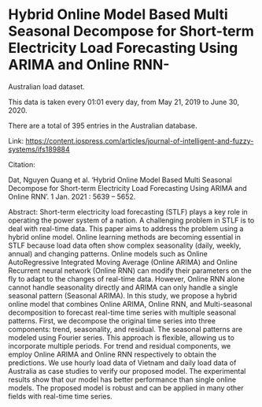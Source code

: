 # Hybrid Online Model Based Multi Seasonal Decompose for Short-term Electricity Load Forecasting Using ARIMA and Online RNN-
Australian load dataset. 

This data is taken every 01:01 every day, from May 21, 2019 to June 30, 2020.

There are a total of 395 entries in the Australian database. 

Link: https://content.iospress.com/articles/journal-of-intelligent-and-fuzzy-systems/ifs189884

Citation: 

Dat, Nguyen Quang et al. ‘Hybrid Online Model Based Multi Seasonal Decompose for Short-term Electricity Load Forecasting Using ARIMA and Online RNN’. 1 Jan. 2021 : 5639 – 5652.

Abstract: Short-term electricity load forecasting (STLF) plays a key role in operating the power system of a nation. A challenging problem in STLF is to deal with real-time data. This paper aims to address the problem using a hybrid online model. Online learning methods are becoming essential in STLF because load data often show complex seasonality (daily, weekly, annual) and changing patterns. Online models such as Online AutoRegressive Integrated Moving Average (Online ARIMA) and Online Recurrent neural network (Online RNN) can modify their parameters on the fly to adapt to the changes of real-time data. However, Online RNN alone cannot handle seasonality directly and ARIMA can only handle a single seasonal pattern (Seasonal ARIMA). In this study, we propose a hybrid online model that combines Online ARIMA, Online RNN, and Multi-seasonal decomposition to forecast real-time time series with multiple seasonal patterns. First, we decompose the original time series into three components: trend, seasonality, and residual. The seasonal patterns are modeled using Fourier series. This approach is flexible, allowing us to incorporate multiple periods. For trend and residual components, we employ Online ARIMA and Online RNN respectively to obtain the predictions. We use hourly load data of Vietnam and daily load data of Australia as case studies to verify our proposed model. The experimental results show that our model has better performance than single online models. The proposed model is robust and can be applied in many other fields with real-time time series.
